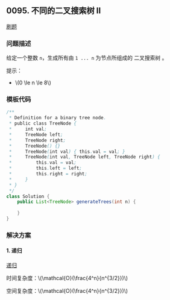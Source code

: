 <script src="https://cdn.bootcss.com/mathjax/2.7.7/MathJax.js?config=TeX-AMS-MML_HTMLorMML"></script>

## 0095. 不同的二叉搜索树 II

[刷题](qu0095/solu/Solution.java)

### 问题描述

给定一个整数 `n`，生成所有由 `1 ... n` 为节点所组成的 二叉搜索树 。

提示：

* \\(0 \le n \le 8\\)

### 模板代码

``` java
/**
 * Definition for a binary tree node.
 * public class TreeNode {
 *     int val;
 *     TreeNode left;
 *     TreeNode right;
 *     TreeNode() {}
 *     TreeNode(int val) { this.val = val; }
 *     TreeNode(int val, TreeNode left, TreeNode right) {
 *         this.val = val;
 *         this.left = left;
 *         this.right = right;
 *     }
 * }
 */
class Solution {
    public List<TreeNode> generateTrees(int n) {
        
    }
}
```

### 解决方案

#### 1. 递归

[递归](qu0095/solu1/Solution.java)

时间复杂度：\\(\mathcal{O}(\frac{4^n}{n^{3/2}})\\)

空间复杂度：\\(\mathcal{O}(\frac{4^n}{n^{3/2}})\\)
